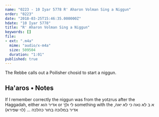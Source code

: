 ```yaml
---
name: "0223 - 10 Iyar 5778 R' Aharon Volman Sing a Niggun"
order: "0223"
date: "2018-03-25T15:46:35.000000Z"
hdate: "10 Iyar 5778"
title: "R' Aharon Volman Sing a Niggun"
keywords: []
file:
- ext: ".m4a"
  mime: "audio/x-m4a"
  size: 509504
  duration: "1:01"
published: true
---
```

The Rebbe calls out a Poilisher chosid to start a niggun.

## Ha'aros • Notes 
If I remember correctly the niggun was from the yotzrus after the Haggadah, either אדיר הוא or לי ולך something with the א ב לא נאה כי לא יאה, אדיר במלוכה בחור כהלכה ...
(לוי שפירא)

